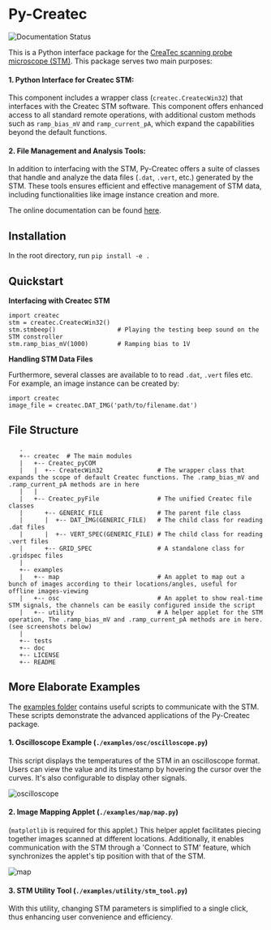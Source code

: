 # Py-Createc

![Documentation Status](https://readthedocs.org/projects/py-createc/badge/?version=latest)

This is a Python interface package for the [CreaTec scanning probe microscope (STM)](https://www.createc.de/LT-STMAFM). This package serves two main purposes:

#### 1. **Python Interface for Createc STM**:

This component includes a wrapper class (`createc.CreatecWin32`) that interfaces with the Createc STM software. This component offers enhanced access to all standard remote operations, with additional custom methods such as `ramp_bias_mV` and `ramp_current_pA`, which expand the capabilities beyond the default functions.

#### 2. **File Management and Analysis Tools**:

In addition to interfacing with the STM, Py-Createc offers a suite of classes that handle and analyze the data files (`.dat`, `.vert`, etc.) generated by the STM. These tools ensures efficient and effective management of STM data, including functionalities like image instance creation and more.

The online documentation can be found [here](https://py-createc.readthedocs.io).

## Installation

In the root directory, run
`pip install -e .`

## Quickstart

**Interfacing with Createc STM**

```
import createc
stm = createc.CreatecWin32()
stm.stmbeep()                 # Playing the testing beep sound on the STM constroller
stm.ramp_bias_mV(1000)        # Ramping bias to 1V
```

**Handling STM Data Files**

Furthermore, several classes are available to to read `.dat`, `.vert` files etc.
For example, an image instance can be created by:

```
import createc
image_file = createc.DAT_IMG('path/to/filename.dat')
```

## File Structure

```
   .
   +-- createc  # The main modules
   |   +-- Createc_pyCOM
   |   |  +-- CreatecWin32               # The wrapper class that expands the scope of default Createc functions. The .ramp_bias_mV and .ramp_current_pA methods are in here
   |   |
   |   +-- Createc_pyFile                # The unified Createc file classes
   |      +-- GENERIC_FILE               # The parent file class
   |      |  +-- DAT_IMG(GENERIC_FILE)   # The child class for reading .dat files
   |      |  +-- VERT_SPEC(GENERIC_FILE) # The child class for reading .vert files
   |      +-- GRID_SPEC                  # A standalone class for .gridspec files
   |
   +-- examples
   |   +-- map                           # An applet to map out a bunch of images according to their locations/angles, useful for offline images-viewing
   |   +-- osc                           # An applet to show real-time STM signals, the channels can be easily configured inside the script
   |   +-- utility                       # A helper applet for the STM operation, The .ramp_bias_mV and .ramp_current_pA methods are in here. (see screenshots below)
   |
   +-- tests
   +-- doc
   +-- LICENSE
   +-- README
```

## More Elaborate Examples

The [examples folder](https://github.com/chenxu2394/py_createc/tree/main/examples) contains useful scripts to communicate with the STM. These scripts demonstrate the advanced applications of the Py-Createc package.

#### 1. Oscilloscope Example (`./examples/osc/oscilloscope.py`)

This script displays the temperatures of the STM in an oscilloscope format. Users can view the value and its timestamp by hovering the cursor over the curves. It's also configurable to display other signals.

![oscilloscope](./docs/osc.gif)

#### 2. Image Mapping Applet (`./examples/map/map.py`)

(`matplotlib` is required for this applet.)
This helper applet facilitates piecing together images scanned at different locations. Additionally, it enables communication with the STM through a 'Connect to STM' feature, which synchronizes the applet's tip position with that of the STM.

![map](./docs/map.gif)

#### 3. STM Utility Tool (`./examples/utility/stm_tool.py`)

With this utility, changing STM parameters is simplified to a single click, thus enhancing user convenience and efficiency.
